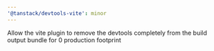 ```yaml
---
'@tanstack/devtools-vite': minor
---
```


Allow the vite plugin to remove the devtools completely from the build output bundle for 0 production footprint
